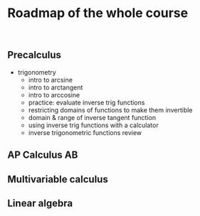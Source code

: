 # Roadmap of the whole course
</br>

## Precalculus
- trigonometry
  - intro to arcsine
  - intro to arctangent
  - intro to arccosine
  - practice: evaluate inverse trig functions
  - restricting domains of functions to make them invertible
  - domain & range of inverse tangent function
  - using inverse trig functions with a calculator
  - inverse trigonometric functions review
## AP Calculus AB

## Multivariable calculus

## Linear algebra
